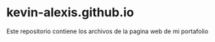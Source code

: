 # kevin-alexis.github.io

Este repositorio contiene los archivos de la pagina web de mi portafolio

